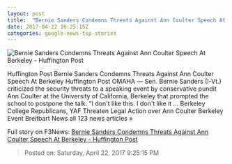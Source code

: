 ```yaml
---
layout: post
title:  "Bernie Sanders Condemns Threats Against Ann Coulter Speech At Berkeley - Huffington Post"
date: 2017-04-22 16:25:15Z
categories: google-news-top-stories
---
```


![Bernie Sanders Condemns Threats Against Ann Coulter Speech At Berkeley - Huffington Post](http://img.huffingtonpost.com/asset/2000_1000/58fb71551c00003a00e81208.jpeg)

Huffington Post Bernie Sanders Condemns Threats Against Ann Coulter Speech At Berkeley Huffington Post OMAHA ― Sen. Bernie Sanders (I-Vt.) criticized the security threats to a speaking event by conservative pundit Ann Coulter at the University of California, Berkeley that prompted the school to postpone the talk. “I don't like this. I don't like it ... Berkeley College Republicans, YAF Threaten Legal Action over Ann Coulter Berkeley Event Breitbart News all 123 news articles »


Full story on F3News: [Bernie Sanders Condemns Threats Against Ann Coulter Speech At Berkeley - Huffington Post](http://www.f3nws.com/n/SeRgzG)

> Posted on: Saturday, April 22, 2017 9:25:15 PM
